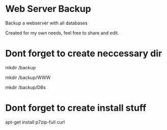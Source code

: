 # Web Server Backup
Backup a webserver with all databases

Created for my own needs, feel free to share and edit.

# Dont forget to create neccessary dir
mkdir /backup

mkdir /backup/WWW

mkdir /backup/DBs

# Dont forget to create install stuff
apt-get install p7zip-full curl
